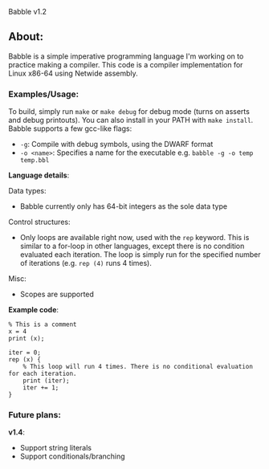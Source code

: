 Babble v1.2
## About:
Babble is a simple imperative programming language I'm working on to practice making a compiler. This code is a compiler implementation for Linux x86-64 using Netwide assembly.
### Examples/Usage:
To build, simply run `make` or `make debug` for debug mode (turns on asserts and debug printouts). You can also install in your PATH with `make install`. 
Babble supports a few gcc-like flags:
* `-g`: Compile with debug symbols, using the DWARF format
* `-o <name>`: Specifies a name for the executable
e.g. `babble -g -o temp temp.bbl`

**Language details**:

Data types:
* Babble currently only has 64-bit integers as the sole data type

Control structures:
* Only loops are available right now, used with the `rep` keyword. This is similar to a for-loop in other languages, except there is no condition evaluated each iteration. The loop is simply run for the specified number of iterations (e.g. `rep (4)` runs 4 times).

Misc:
* Scopes are supported

**Example code**:

```
% This is a comment
x = 4
print (x);

iter = 0;
rep (x) {
    % This loop will run 4 times. There is no conditional evaluation for each iteration.
    print (iter);
    iter += 1;
}
```

### Future plans:
**v1.4**:
* Support string literals
* Support conditionals/branching
 

